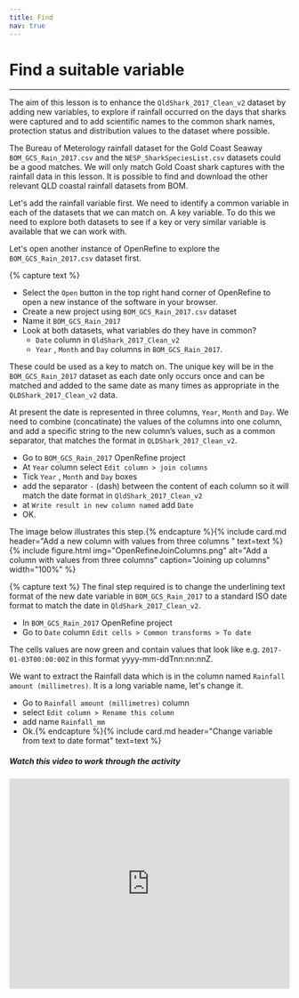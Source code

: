 ```yaml
---
title: Find
nav: true
---
```

# Find a suitable variable

--------

The aim of this lesson is to enhance the  `QldShark_2017_Clean_v2` dataset by adding new variables, to explore if rainfall occurred on the days that sharks were captured and to add scientific names to the common shark names, protection status and distribution values to the dataset where possible. 

The Bureau of Meterology rainfall dataset for the Gold Coast Seaway `BOM_GCS_Rain_2017.csv` and the `NESP_SharkSpeciesList.csv` datasets could be a good matches. We will only match Gold Coast shark captures with the rainfall data in this lesson. It is possible to find and download the other relevant QLD coastal rainfall datasets from BOM.

Let's add the rainfall variable first.  We need to identify a common variable in each of the datasets that we can match on.  A key variable.  To do this we need to explore both datasets to see if a key or very similar variable is available that we can work with. 

Let's open another instance of OpenRefine to explore the  `BOM_GCS_Rain_2017.csv` dataset first.  

{% capture text %}
- Select the `Open` button in the top right hand corner of OpenRefine to open a new instance of the software in your browser.  
- Create a new project using  `BOM_GCS_Rain_2017.csv`  dataset
- Name it  `BOM_GCS_Rain_2017`
- Look at both datasets, what variables do they have in common?
  - `Date`  column in  `QldShark_2017_Clean_v2`
  - `Year` ,  `Month` and  `Day` columns in  `BOM_GCS_Rain_2017`.
 
These could be used as a key to match on. The unique key will be in the `BOM_GCS_Rain_2017` dataset as each date only occurs once and can be matched and added to the same date as many times as appropriate in the `QLDShark_2017_Clean_v2` data.

At present the date is represented in three columns, `Year`, `Month` and `Day`. We need to combine (concatinate) the values of the columns into one column, and add a specific string to the new column’s values, such as a common separator, that matches the format in `QLDShark_2017_Clean_v2`.

- Go to `BOM_GCS_Rain_2017` OpenRefine project
- At  `Year`  column select  `Edit column > join columns`
- Tick  `Year` ,  `Month`  and  `Day`  boxes
- add the separator  `-` (dash) between the content of each column so it will match the date format in `QldShark_2017_Clean_v2`
- at   `Write result in new column named`  add  `Date`
- OK.

The image below illustrates this step.{% endcapture %}{% include card.md header="Add a new column with values from three columns " text=text %}
{% include figure.html img="OpenRefineJoinColumns.png" alt="Add a column with values from three columns" caption="Joining up columns" width="100%" %}

{% capture text %}
The final step required is to change the underlining text format of the new date variable in `BOM_GCS_Rain_2017` to a standard ISO date format to match the date in `QldShark_2017_Clean_v2`.
- In `BOM_GCS_Rain_2017` OpenRefine project
- Go to `Date` column  `Edit cells > Common transforms > To date`

The cells values are now green and contain values that look like e.g. `2017-01-03T00:00:00Z` in this format yyyy-mm-ddTnn:nn:nnZ.

We want to extract the Rainfall data which is in the column named `Rainfall amount (millimetres)`. It is a long variable name, let's change it.
- Go to `Rainfall amount (millimetres)` column
- select `Edit column > Rename this column`
- add name `Rainfall_mm`
- Ok.{% endcapture %}{% include card.md header="Change variable from text to date format" text=text %}

##### Watch this video to work through the activity 
<div style="padding:75% 0 0 0;position:relative;"><iframe src="https://player.vimeo.com/video/782781381?h=33206ddbfc&amp;badge=0&amp;autopause=0&amp;player_id=0&amp;app_id=58479" frameborder="0" allow="autoplay; fullscreen; picture-in-picture" allowfullscreen style="position:absolute;top:0;left:0;width:100%;height:100%;" title="ConcatentateOpenRefine.mp4"></iframe></div><script src="https://player.vimeo.com/api/player.js"></script>

